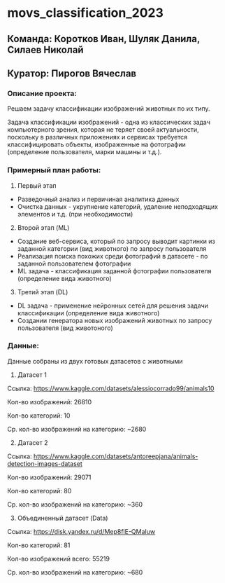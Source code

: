 # movs_classification_2023
## **Команда: Коротков Иван, Шуляк Данила, Силаев Николай**

## **Куратор: Пирогов Вячеслав**

### **Описание проекта:**
Решаем задачу классификации изображений животных по их типу.

Задача классификации изображений - одна из классических задач компьютерного зрения,
которая не теряет своей актуальности, поскольку в различных приложениях и сервисах 
требуется классифицировать объекты, изображенные на фотографии (определение пользователя, марки машины и т.д.).

### **Примерный план работы:**

1. Первый этап
- Разведочный анализ и первичиная аналитика данных
- Очистка данных - укрупнение категорий, удаление неподходящих элементов и т.д. (при необходимости)

2. Второй этап (ML)
- Создание веб-сервиса, который по запросу выводит картинки из заданной категории (вид животного) по запросу пользователя
- Реализация поиска похожих среди фотографий в датасете - по заданной пользователем фотографии
- ML задача - классификация заданной фотографии пользователя (определение вида животного)

3. Третий этап (DL)
- DL задача - применение нейронных сетей для решения задачи классификации (определение вида животного)
- Создании генератора новых изображений животных по запросу пользователя (вид животоного)


### **Данные:**
Данные собраны из двух готовых датасетов с животными
1. Датасет 1

Ссылка: https://www.kaggle.com/datasets/alessiocorrado99/animals10

Кол-во изображений: 26810

Кол-во категорий: 10

Ср. кол-во изображений на категорию: ~2680


2. Датасет 2
   
Ссылка: https://www.kaggle.com/datasets/antoreepjana/animals-detection-images-dataset

Кол-во изображений: 29071

Кол-во категорий: 80

Ср. кол-во изображений на категорию: ~360


3. Объединенный датасет (Data)

Ссылка: https://disk.yandex.ru/d/Mep8flE-QMaIuw

Кол-во категорий: 81

Кол-во изображений всего: 55219

Ср. кол-во изображений на категорию: ~680

